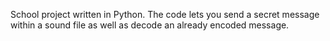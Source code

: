 School project written in Python. The code lets you send a secret message within a sound file as well as decode an already encoded message.
